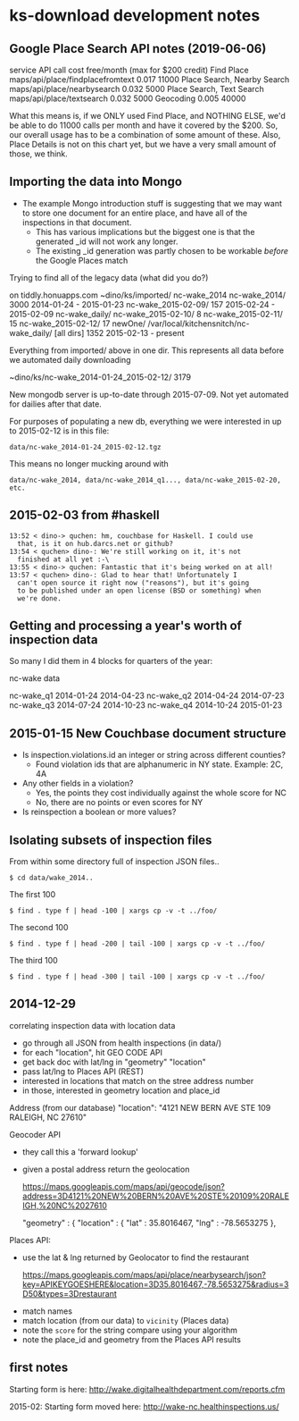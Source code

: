 # ks-download development notes

## Google Place Search API notes (2019-06-06)

service                     API call                          cost    free/month (max for $200 credit)
Find Place                  maps/api/place/findplacefromtext  0.017   11000
Place Search, Nearby Search maps/api/place/nearbysearch       0.032    5000
Place Search, Text Search   maps/api/place/textsearch         0.032    5000
Geocoding                                                     0.005   40000

What this means is, if we ONLY used Find Place, and NOTHING ELSE, we'd be able to do 11000 calls per month and have it covered by the $200. So, our overall usage has to be a combination of some amount of these. Also, Place Details is not on this chart yet, but we have a very small amount of those, we think.


## Importing the data into Mongo

- The example Mongo introduction stuff is suggesting that we may want to store one document for an entire place, and have all of the inspections in that document.
   - This has various implications but the biggest one is that the generated _id will not work any longer.
   - The existing _id generation was partly chosen to be workable _before_ the Google Places match


Trying to find all of the legacy data (what did you do?)

on tiddly.honuapps.com
   ~dino/ks/imported/
      nc-wake_2014
         nc-wake_2014/           3000     2014-01-24 - 2015-01-23
         nc-wake_2015-02-09/      157     2015-02-24 - 2015-02-09
         nc-wake_daily/
            nc-wake_2015-02-10/     8
            nc-wake_2015-02-11/    15
            nc-wake_2015-02-12/    17
         newOne/
   /var/local/kitchensnitch/nc-wake_daily/
      [all dirs]                 1352     2015-02-13 - present

Everything from imported/ above in one dir. This represents all
data before we automated daily downloading

   ~dino/ks/nc-wake_2014-01-24_2015-02-12/   3179

New mongodb server is up-to-date through 2015-07-09. Not yet automated for dailies after that date.

For purposes of populating a new db, everything we were interested in up to 2015-02-12 is in this file:

    data/nc-wake_2014-01-24_2015-02-12.tgz

This means no longer mucking around with

    data/nc-wake_2014, data/nc-wake_2014_q1..., data/nc-wake_2015-02-20, etc.


## 2015-02-03 from #haskell

    13:52 < dino-> quchen: hm, couchbase for Haskell. I could use
      that, is it on hub.darcs.net or github?
    13:54 < quchen> dino-: We're still working on it, it's not
      finished at all yet :-\
    13:55 < dino-> quchen: Fantastic that it's being worked on at all!
    13:57 < quchen> dino-: Glad to hear that! Unfortunately I
      can't open source it right now ("reasons"), but it's going
      to be published under an open license (BSD or something) when
      we're done.


## Getting and processing a year's worth of inspection data

So many I did them in 4 blocks for quarters of the year:

nc-wake data

nc-wake_q1  2014-01-24 2014-04-23
nc-wake_q2  2014-04-24 2014-07-23
nc-wake_q3  2014-07-24 2014-10-23
nc-wake_q4  2014-10-24 2015-01-23


## 2015-01-15 New Couchbase document structure

- Is inspection.violations.id an integer or string across different
  counties?
   - Found violation ids that are alphanumeric in NY state. Example: 2C, 4A
- Any other fields in a violation?
   - Yes, the points they cost individually against the whole score for NC
   - No, there are no points or even scores for NY
- Is reinspection a boolean or more values?


## Isolating subsets of inspection files

From within some directory full of inspection JSON files..

    $ cd data/wake_2014..

The first 100

    $ find . type f | head -100 | xargs cp -v -t ../foo/

The second 100

    $ find . type f | head -200 | tail -100 | xargs cp -v -t ../foo/

The third 100

    $ find . type f | head -300 | tail -100 | xargs cp -v -t ../foo/


## 2014-12-29

correlating inspection data with location data

* go through all JSON from health inspections (in data/)
* for each "location", hit GEO CODE API
* get back doc with lat/lng in "geometry" "location"
* pass lat/lng to Places API (REST)
* interested in locations that match on the stree address number
* in those, interested in geometry location and place_id

Address (from our database) 
    "location": "4121 NEW BERN AVE STE 109 RALEIGH, NC 27610"

Geocoder API 
- they call this a 'forward lookup'
- given a postal address return the geolocation

    https://maps.googleapis.com/maps/api/geocode/json?address=3D4121%20NEW%20BERN%20AVE%20STE%20109%20RALEIGH,%20NC%2027610

    "geometry" : {
            "location" : {
               "lat" : 35.8016467,
               "lng" : -78.5653275
            },


Places API: 
- use the lat & lng returned by Geolocator to find the restaurant

    https://maps.googleapis.com/maps/api/place/nearbysearch/json?key=APIKEYGOESHERE&location=3D35.8016467,-78.5653275&radius=3D50&types=3Drestaurant


* match names 
* match location (from our data) to `vicinity` (Places data)
* note the `score` for the string compare using your algorithm
* note the place_id and geometry from the Places API results


## first notes

Starting form is here: http://wake.digitalhealthdepartment.com/reports.cfm

2015-02: Starting form moved here: http://wake-nc.healthinspections.us/
